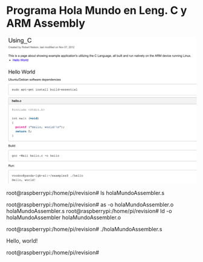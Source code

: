 # Programa Hola Mundo en Leng. C y ARM Assembly

![](holaMundoEnC.png)



root@raspberrypi:/home/pi/revision# ls
holaMundoAssembler.s

root@raspberrypi:/home/pi/revision# as -o holaMundoAssembler.o holaMundoAssembler.s
root@raspberrypi:/home/pi/revision# ld -o holaMundoAssembler  holaMundoAssembler.o

root@raspberrypi:/home/pi/revision# ./holaMundoAssembler.s

Hello, world!

root@raspberrypi:/home/pi/revision# 
